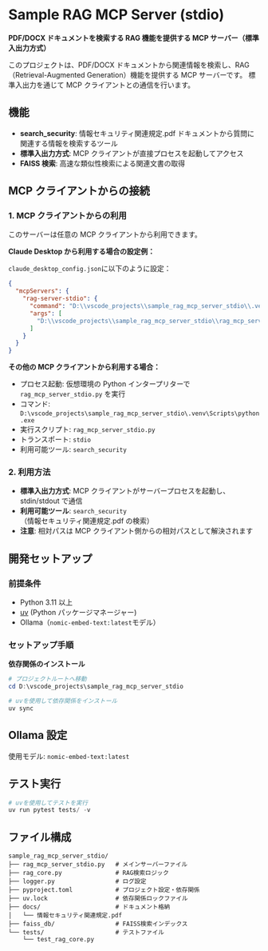 # Sample RAG MCP Server (stdio)

**PDF/DOCX ドキュメントを検索する RAG 機能を提供する MCP サーバー（標準入出力方式）**

このプロジェクトは、PDF/DOCX ドキュメントから関連情報を検索し、RAG（Retrieval-Augmented Generation）機能を提供する MCP サーバーです。
標準入出力を通じて MCP クライアントとの通信を行います。

## 機能

- **search_security**: 情報セキュリティ関連規定.pdf ドキュメントから質問に関連する情報を検索するツール
- **標準入出力方式**: MCP クライアントが直接プロセスを起動してアクセス
- **FAISS 検索**: 高速な類似性検索による関連文書の取得

## MCP クライアントからの接続

### 1. MCP クライアントからの利用

このサーバーは任意の MCP クライアントから利用できます。

**Claude Desktop から利用する場合の設定例：**

`claude_desktop_config.json`に以下のように設定：

```json
{
  "mcpServers": {
    "rag-server-stdio": {
      "command": "D:\\vscode_projects\\sample_rag_mcp_server_stdio\\.venv\\Scripts\\python.exe",
      "args": [
        "D:\\vscode_projects\\sample_rag_mcp_server_stdio\\rag_mcp_server_stdio.py"
      ]
    }
  }
}
```

**その他の MCP クライアントから利用する場合：**

- プロセス起動: 仮想環境の Python インタープリターで `rag_mcp_server_stdio.py` を実行
- コマンド: `D:\vscode_projects\sample_rag_mcp_server_stdio\.venv\Scripts\python.exe`
- 実行スクリプト: `rag_mcp_server_stdio.py`
- トランスポート: `stdio`
- 利用可能ツール: `search_security`

### 2. 利用方法

- **標準入出力方式**: MCP クライアントがサーバープロセスを起動し、stdin/stdout で通信
- **利用可能ツール**: `search_security`（情報セキュリティ関連規定.pdf の検索）
- **注意**: 相対パスは MCP クライアント側からの相対パスとして解決されます

## 開発セットアップ

### 前提条件

- Python 3.11 以上
- [uv](https://docs.astral.sh/uv/) (Python パッケージマネージャー)
- Ollama（`nomic-embed-text:latest`モデル）

### セットアップ手順

**依存関係のインストール**

```powershell
# プロジェクトルートへ移動
cd D:\vscode_projects\sample_rag_mcp_server_stdio

# uvを使用して依存関係をインストール
uv sync
```

## Ollama 設定

使用モデル: `nomic-embed-text:latest`

## テスト実行

```powershell
# uvを使用してテストを実行
uv run pytest tests/ -v
```

## ファイル構成

```
sample_rag_mcp_server_stdio/
├── rag_mcp_server_stdio.py   # メインサーバーファイル
├── rag_core.py               # RAG検索ロジック
├── logger.py                 # ログ設定
├── pyproject.toml            # プロジェクト設定・依存関係
├── uv.lock                   # 依存関係ロックファイル
├── docs/                     # ドキュメント格納
│   └── 情報セキュリティ関連規定.pdf
├── faiss_db/                 # FAISS検索インデックス
└── tests/                    # テストファイル
    └── test_rag_core.py
```
